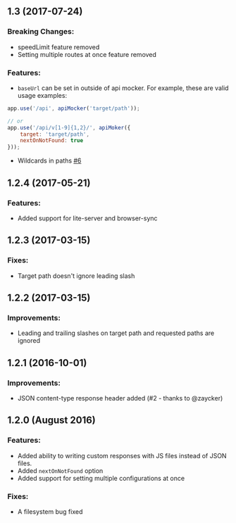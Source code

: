 ## 1.3 (2017-07-24)

### Breaking Changes:

- speedLimit feature removed
- Setting multiple routes at once feature removed

### Features:

- `baseUrl` can be set in outside of api mocker. For example, these are valid usage examples:

```js
app.use('/api', apiMocker('target/path'));

// or
app.use('/api/v[1-9]{1,2}/', apiMoker({
    target: 'target/path',
    nextOnNotFound: true
}));
```

- Wildcards in paths [#6](https://github.com/muratcorlu/connect-api-mocker/issues/6)

## 1.2.4 (2017-05-21)

### Features:

- Added support for lite-server and browser-sync

## 1.2.3 (2017-03-15)

### Fixes:

- Target path doesn't ignore leading slash

## 1.2.2 (2017-03-15)

### Improvements:

- Leading and trailing slashes on target path and requested paths are ignored

## 1.2.1 (2016-10-01)

### Improvements:

- JSON content-type response header added (#2 - thanks to @zaycker)

## 1.2.0 (August 2016)

### Features:

- Added ability to writing custom responses with JS files instead of JSON files.
- Added `nextOnNotFound` option
- Added support for setting multiple configurations at once

### Fixes:

- A filesystem bug fixed
